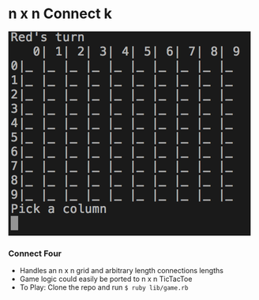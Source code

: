 # n x n Connect k

![](connect_k.gif)

### Connect Four
- Handles an n x n grid and arbitrary length connections lengths
- Game logic could easily be ported to n x n TicTacToe
- To Play: Clone the repo and run `$ ruby lib/game.rb`
